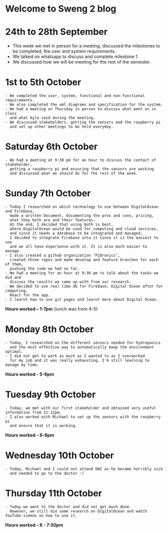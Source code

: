 # Welcome to Sweng 2 blog

# 24th to 28th September
- This week we met in person for a meeting, 
    discussed the milestones to be completed, the user and system requirements. 
- We talked on whatsapp to discuss and complete milestone 1.
- We discussed how we will be meeting for the rest of the semester.

# 1st to 5th October
    - We completed the user, system, functional and non-functional requirements.
    - We also completed the uml diagrams and specification for the system.
    - We had a meeting on Thursday in person to discuss what went on in class 
      and what Kyle said during the meeting. 
    - We discussed stakeholders, getting the sensors and the raspberry pi 
      and set up other meetings to be held everyday.
    
# Saturday 6th October
    - We had a meeting at 9:30 pm for an hour to discuss the contact of stakeholder, 
      getting a raspberry pi and ensuring that the sensors are working 
      and discussed what we should do for the rest of the week. 
    
# Sunday 7th October
    - Today I researched on which technology to use between DigitalOcean and Firebase,
      made a written Document, documenting the pros and cons, pricing, 
      what they both are and their features. 
      At the end, I decided that using both is best, 
      where DigitalOcean would be used for computing and cloud services, 
      and since it needs a database to be integrated and managed, 
      I decided to integrate Firebase into it since it is the easiest to use 
      and we all have experience with it. It is also much easier to manage.
    - I also created a github organization ‘PiDronics’, 
      created three repos and made develop and feature branches for each of them, 
      pushing the code we had so far. 
    - We had a meeting for an hour at 9:30 pm to talk about the tasks we did and 
      discuss the results we came up with from our research.
    - We decided to use real time db for Firebase, Digital Ocean after for computing, 
      React for the app.
    - I learnt how to use git pages and learnt more about Digital Ocean.
**Hours worked – 1-7pm** (lunch was from 4-5)

# Monday 8th October
    - Today, I researched on the different sensors needed for hydroponics 
      and the most effective way to automatically keep the environment optimal.
    - I did not get to work as much as I wanted to as I overworked 
      for my job and it was really exhausting. I'm still learning to manage my time.
**Hours worked - 5-6pm**

# Tuesday 9th October
    - Today, we met with our first stakeholder and obtained very useful information from 11-12pm.
    - I also worked with Michael to set up the sensors with the raspberry pi 
      and ensure that it is working.
**Hours worked - 6-8pm**
    
# Wednesday 10th October
    - Today, Michael and I could not attend UWI as he became horribly sick 
      and needed to go to the doctor :( 

# Thursday 11th October
    - Today we went to the doctor and did not get much done. 
      However, we still did some research on DigitalOcean and watch YouTube videos on how to use it.
**Hours worked - 6 - 7:30pm**
